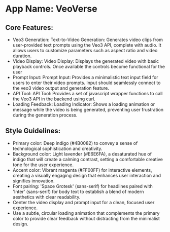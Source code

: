 # **App Name**: VeoVerse

## Core Features:

- Veo3 Generation: Text-to-Video Generation: Generates video clips from user-provided text prompts using the Veo3 API, complete with audio. It allows users to customize parameters such as aspect ratio and video duration.
- Video Display: Video Display: Displays the generated video with basic playback controls. Once available the controls become functional for the user
- Prompt Input: Prompt Input: Provides a minimalistic text input field for users to enter their video prompts. Input should seamlessly connect to the veo3 video output and generation feature.
- API Tool: API Tool: Provides a set of javascript wrapper functions to call the Veo3 API in the backend using curl. 
- Loading Feedback: Loading Indicator: Shows a loading animation or message while the video is being generated, preventing user frustration during the generation process.

## Style Guidelines:

- Primary color: Deep indigo (#4B0082) to convey a sense of technological sophistication and creativity.
- Background color: Light lavender (#E6E6FA), a desaturated hue of indigo that will create a calming contrast, setting a comfortable creative tone for the user experience.
- Accent color: Vibrant magenta (#FF00FF) for interactive elements, creating a visually engaging design that enhances user interaction and signifies innovation.
- Font pairing: 'Space Grotesk' (sans-serif) for headlines paired with 'Inter' (sans-serif) for body text to establish a blend of modern aesthetics with clear readability.
- Center the video display and prompt input for a clean, focused user experience.
- Use a subtle, circular loading animation that complements the primary color to provide clear feedback without distracting from the minimalist design.